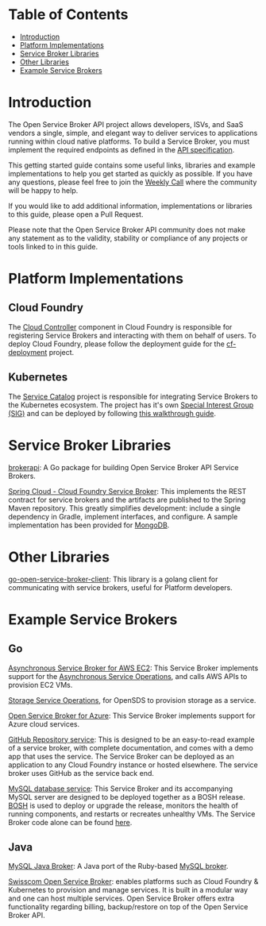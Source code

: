 # Table of Contents

- [Introduction](#introduction)
- [Platform Implementations](#platform-implementations)
- [Service Broker Libraries](#service-broker-libraries)
- [Other Libraries](#other-libraries)
- [Example Service Brokers](#example-service-brokers)

# Introduction

The Open Service Broker API project allows developers, ISVs, and SaaS vendors a
single, simple, and elegant way to deliver services to applications running
within cloud native platforms. To build a Service Broker, you must implement the
required endpoints as defined in the [API specification](spec.md).

This getting started guide contains some useful links, libraries and example
implementations to help you get started as quickly as possible. If you have
any questions, please feel free to join the
[Weekly Call](https://github.com/openservicebrokerapi/servicebroker/wiki/Weekly-Call)
where the community will be happy to help.

If you would like to add additional information, implementations or libraries to
this guide, please open a Pull Request.

Please note that the Open Service Broker API community does not make any
statement as to the validity, stability or compliance of any projects or tools
linked to in this guide.

# Platform Implementations

## Cloud Foundry

The [Cloud Controller](https://github.com/cloudfoundry/cloud_controller_ng)
component in Cloud Foundry is responsible for registering Service Brokers and
interacting with them on behalf of users. To deploy Cloud Foundry, please follow
the deployment guide for the
[cf-deployment](https://github.com/cloudfoundry/cf-deployment) project.

## Kubernetes

The [Service Catalog](https://github.com/kubernetes-incubator/service-catalog)
project is responsible for integrating Service Brokers to the Kubernetes
ecosystem. The project has it's own
[Special Interest Group (SIG)](https://github.com/kubernetes/community/tree/master/sig-service-catalog)
and can be deployed by following
[this walkthrough guide](https://github.com/kubernetes-incubator/service-catalog/blob/master/docs/walkthrough.md).

# Service Broker Libraries

[brokerapi](https://github.com/pivotal-cf/brokerapi):
A Go package for building Open Service Broker API Service Brokers.

[Spring Cloud - Cloud Foundry Service Broker](https://github.com/spring-cloud/spring-cloud-cloudfoundry-service-broker):
This implements the REST contract for service brokers and the artifacts are
published to the Spring Maven repository. This greatly simplifies development:
include a single dependency in Gradle, implement interfaces, and configure. A
sample implementation has been provided for
[MongoDB](https://github.com/spring-cloud-samples/cloudfoundry-service-broker).

# Other Libraries

[go-open-service-broker-client](https://github.com/pmorie/go-open-service-broker-client):
This library is a golang client for communicating with service brokers,
useful for Platform developers.

# Example Service Brokers

## Go

[Asynchronous Service Broker for AWS EC2](https://github.com/cloudfoundry-samples/go_service_broker):
This Service Broker implements support for the
[Asynchronous Service Operations](https://docs.cloudfoundry.org/services/api.html#asynchronous-operations),
and calls AWS APIs to provision EC2 VMs.

[Storage Service Operations](https://github.com/opensds/nbp/tree/master/service-broker),
for OpenSDS to provision storage as a service.

[Open Service Broker for Azure](https://github.com/Azure/open-service-broker-azure):
This Service Broker implements support for Azure cloud services.

[GitHub Repository service](https://github.com/cloudfoundry-samples/github-service-broker-ruby):
This is designed to be an easy-to-read example of a service broker, with
complete documentation, and comes with a demo app that uses the service.
The Service Broker can be deployed as an application to any Cloud Foundry instance
or hosted elsewhere. The service broker uses GitHub as the service back end.

[MySQL database service](https://github.com/cloudfoundry/cf-mysql-release):
This Service Broker and its accompanying MySQL server are designed to be deployed
together as a BOSH release. [BOSH](https://github.com/cloudfoundry/bosh) is
used to deploy or upgrade the release, monitors the health of running
components, and restarts or recreates unhealthy VMs. The Service Broker code alone
can be found [here](https://github.com/cloudfoundry/cf-mysql-broker).

## Java

[MySQL Java Broker](https://github.com/cloudfoundry-community/cf-mysql-java-broker):
A Java port of the Ruby-based
[MySQL broker](https://github.com/cloudfoundry/cf-mysql-broker).

[Swisscom Open Service Broker](https://github.com/swisscom/open-service-broker):
enables platforms such as Cloud Foundry & Kubernetes to provision and manage
services. It is built in a modular way and one can host multiple services.
Open Service Broker offers extra functionality regarding billing,
backup/restore on top of the Open Service Broker API.
